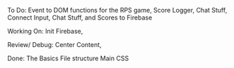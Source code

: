 
To Do:
Event to DOM functions for the RPS game,
Score Logger,
Chat Stuff,
Connect Input, Chat Stuff, and Scores to Firebase

Working On:
Init Firebase,

Review/ Debug:
Center Content,

Done:
The Basics
File structure
Main CSS





